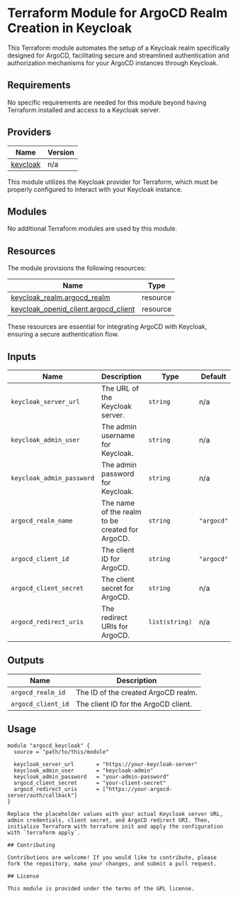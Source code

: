 # Terraform Module for ArgoCD Realm Creation in Keycloak

This Terraform module automates the setup of a Keycloak realm specifically designed for ArgoCD, facilitating secure and streamlined authentication and authorization mechanisms for your ArgoCD instances through Keycloak.

## Requirements

No specific requirements are needed for this module beyond having Terraform installed and access to a Keycloak server.

## Providers

| Name | Version |
|------|---------|
| [keycloak](#provider_keycloak) | n/a |

This module utilizes the Keycloak provider for Terraform, which must be properly configured to interact with your Keycloak instance.

## Modules

No additional Terraform modules are used by this module.

## Resources

The module provisions the following resources:

| Name | Type |
|------|------|
| [keycloak_realm.argocd_realm](https://registry.terraform.io/providers/hashicorp/keycloak/latest/docs/resources/realm) | resource |
| [keycloak_openid_client.argocd_client](https://registry.terraform.io/providers/hashicorp/keycloak/latest/docs/resources/openid_client) | resource |

These resources are essential for integrating ArgoCD with Keycloak, ensuring a secure authentication flow.

## Inputs

| Name | Description | Type | Default | Required |
|------|-------------|------|---------|:--------:|
| `keycloak_server_url` | The URL of the Keycloak server. | `string` | n/a | yes |
| `keycloak_admin_user` | The admin username for Keycloak. | `string` | n/a | yes |
| `keycloak_admin_password` | The admin password for Keycloak. | `string` | n/a | yes |
| `argocd_realm_name` | The name of the realm to be created for ArgoCD. | `string` | `"argocd"` | no |
| `argocd_client_id` | The client ID for ArgoCD. | `string` | `"argocd"` | no |
| `argocd_client_secret` | The client secret for ArgoCD. | `string` | n/a | yes |
| `argocd_redirect_uris` | The redirect URIs for ArgoCD. | `list(string)` | n/a | yes |

## Outputs

| Name | Description |
|------|-------------|
| `argocd_realm_id` | The ID of the created ArgoCD realm. |
| `argocd_client_id` | The client ID for the ArgoCD client. |

## Usage

```hcl
module "argocd_keycloak" {
  source = "path/to/this/module"

  keycloak_server_url       = "https://your-keycloak-server"
  keycloak_admin_user       = "keycloak-admin"
  keycloak_admin_password   = "your-admin-password"
  argocd_client_secret      = "your-client-secret"
  argocd_redirect_uris      = ["https://your-argocd-server/auth/callback"]
}

Replace the placeholder values with your actual Keycloak server URL, admin credentials, client secret, and ArgoCD redirect URI. Then, initialize Terraform with terraform init and apply the configuration with `terraform apply`.

## Contributing

Contributions are welcome! If you would like to contribute, please fork the repository, make your changes, and submit a pull request.

## License

This module is provided under the terms of the GPL license.